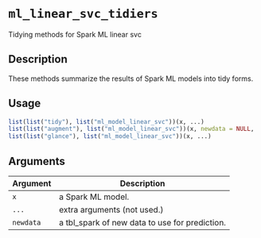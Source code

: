 # `ml_linear_svc_tidiers`

Tidying methods for Spark ML linear svc


## Description

These methods summarize the results of Spark ML models into tidy forms.


## Usage

```r
list(list("tidy"), list("ml_model_linear_svc"))(x, ...)
list(list("augment"), list("ml_model_linear_svc"))(x, newdata = NULL, ...)
list(list("glance"), list("ml_model_linear_svc"))(x, ...)
```


## Arguments

Argument      |Description
------------- |----------------
`x`     |     a Spark ML model.
`...`     |     extra arguments (not used.)
`newdata`     |     a tbl_spark of new data to use for prediction.


